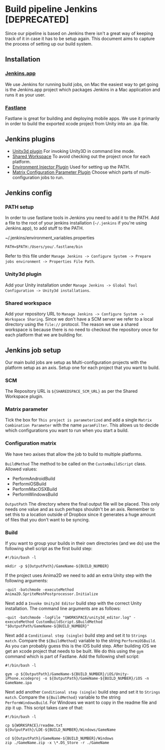 # Build pipeline Jenkins [DEPRECATED]
Since our pipeline is based on Jenkins there isn't a great way of keeping track
of it in case it has to be setup again. This document aims to capture the
process of setting up our build system.


## Installation

### [Jenkins.app](https://github.com/stisti/jenkins-app)
We use Jenkins for running build jobs, on Mac the easiest way to get going is
the Jenkins.app project which packages Jenkins in a Mac application and runs it
as your user.

### [Fastlane](https://github.com/fastlane/fastlane)
Fastlane is great for building and deploying mobile apps. We use it primarily
in order to build the exported xcode project from Unity into an .ipa file.


## Jenkins plugins
* [Unity3d plugin](http://wiki.jenkins-ci.org/display/JENKINS/Unity3dBuilder+Plugin)
For invoking Unity3D in command line mode.
* [Shared Workspace](http://wiki.jenkins-ci.org/display/JENKINS/Shared+workspace+plugin)
To avoid checking out the project once for each platform.
* [Environment Injector Plugin](https://wiki.jenkins-ci.org/display/JENKINS/EnvInject+Plugin)
Used for setting up the PATH.
* [Matrix Configuration Parameter Plugin](https://wiki.jenkins-ci.org/display/JENKINS/matrix+combinations+plugin)
Choose which parts of multi-configuration jobs to run.


## Jenkins config

### PATH setup
In order to use fastlane tools in Jenkins you need to add it to the PATH. Add a
file to the root of your jenkins installation (`~/.jenkins` if you're using
Jenkins.app), to add stuff to the PATH.

~/.jenkins/environment_variables.properties
```
PATH=$PATH:/Users/you/.fastlane/bin
```

Refer to this file under `Manage Jenkins -> Configure System -> Prepare jobs
environment -> Properties File Path`.

### Unity3d plugin
Add your Unity installation under `Manage Jenkins -> Global Tool Configuration
-> Unity3d installations`.

### Shared workspace
Add your repository URL to `Manage Jenkins ->
Configure System -> Workspace Sharing`. Since we don't have a SCM server we
refer to a local directory using the `file://` protocol. The reason we use a
shared workspace is because there is no need to checkout the repository once
for each platform that we are building for.


## Jenkins job setup
Our main build jobs are setup as Multi-configuration projects with the platform
setup as an axis. Setup one for each project that you want to build.

### SCM
The Repository URL is `${SHAREDSPACE_SCM_URL}` as per the Shared Workspace
plugin.

### Matrix parameter
Tick the box for `This project is parameterized` and add a single
`Matrix Combination Parameter` with the name `paramFilter`. This allows us to
decide which configurations you want to run when you start a build.

### Configuration matrix
We have two axises that allow the job to build to multiple platforms.

`BuildMethod` The method to be called on the `CustomBuildScript` class. Allowed
values:

* PerformAndroidBuild
* PerformiOSBuild
* PerformMacOSXBuild
* PerformWindowsBuild

`OutputPath` The directory where the final output file will be placed. This
only needs one value and as such perhaps shouldn't be an axis. Remember to set
this to a location outside of Dropbox since it generates a huge amount of files
that you don't want to be syncing.

### Build
If you want to group your builds in their own directories (and we do) use the
following shell script as the first build step:
```
#!/bin/bash -l

mkdir -p ${OutputPath}/GameName-${BUILD_NUMBER}
```

If the project uses Anima2D we need to add an extra Unity step with the
following arguments:
```
-quit -batchmode -executeMethod Anima2D.SpriteMeshPostprocessor.Initialize
```

Next add a `Invoke Unity3d Editor` build step with the correct Unity
installation. The command line arguments are as follows:
```
-quit -batchmode -logFile "$WORKSPACE/unity3d_editor.log" -executeMethod CustomBuildScript.$BuildMethod "$OutputPath/GameName-${BUILD_NUMBER}"
```

Next add a `Conditional step (single)` build step and set it to `Strings match`.
Compare the `${BuildMethod}` variable to the string `PerformiOSBuild`. As you
can probably guess this is the iOS build step. After building iOS we get an
xcode project that needs to be built. We do this using the `gym` command which
is part of Fastlane. Add the following shell script:

```
#!/bin/bash -l

gym -p ${OutputPath}/GameName-${BUILD_NUMBER}/iOS/Unity-iPhone.xcodeproj -o ${OutputPath}/GameName-${BUILD_NUMBER}/iOS -n GameName.ipa
```

Next add another `Conditional step (single)` build step and set it to
`Strings match`.  Compare the `${BuildMethod}` variable to the string
`PerformWindowsBuild`. For Windows we want to copy in the readme file and zip
it up. This script takes care of that:

```
#!/bin/bash -l

cp ${WORKSPACE}/readme.txt ${OutputPath}/LDE-${BUILD_NUMBER}/Windows/GameName

cd ${OutputPath}/GameName-${BUILD_NUMBER}/Windows
zip ./GameName.zip -x \*.DS_Store -r ./GameName
```
